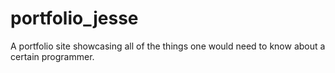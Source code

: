 # portfolio_jesse
A portfolio site showcasing all of the things one would need to know about a certain programmer.
